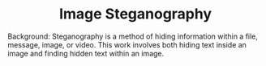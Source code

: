 <h1 align="center">Image Steganography</h1>
Background: Steganography is a method of hiding information within a file, message, image, or video. This work involves both hiding text inside an image and finding hidden text within an image.
